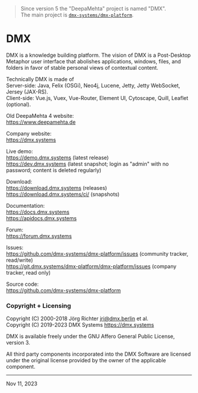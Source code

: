 > Since version 5 the "DeepaMehta" project is named "DMX".  
> The main project is [`dmx-systems/dmx-platform`](https://github.com/dmx-systems/dmx-platform).


DMX
===

DMX is a knowledge building platform. The vision of DMX is a Post-Desktop Metaphor user interface that abolishes applications, windows, files, and folders in favor of stable personal views of contextual content.

Technically DMX is made of  
Server-side: Java, Felix (OSGi), Neo4j, Lucene, Jetty, Jetty WebSocket, Jersey (JAX-RS).  
Client-side: Vue.js, Vuex, Vue-Router, Element UI, Cytoscape, Quill, Leaflet (optional).

Old DeepaMehta 4 website:  
<https://www.deepamehta.de>

Company website:  
<https://dmx.systems>

Live demo:  
<https://demo.dmx.systems> (latest release)  
<https://dev.dmx.systems> (latest snapshot; login as "admin" with no password; content is deleted regularly)

Download:  
<https://download.dmx.systems> (releases)  
<https://download.dmx.systems/ci/> (snapshots)

Documentation:  
<https://docs.dmx.systems>  
<https://apidocs.dmx.systems>

Forum:  
<https://forum.dmx.systems>

Issues:  
<https://github.com/dmx-systems/dmx-platform/issues> (community tracker, read/write)  
<https://git.dmx.systems/dmx-platform/dmx-platform/issues> (company tracker, read only)

Source code:  
<https://github.com/dmx-systems/dmx-platform>


### Copyright + Licensing

Copyright (C) 2000-2018 Jörg Richter <jri@dmx.berlin> et al.  
Copyright (C) 2019-2023 DMX Systems <https://dmx.systems>

DMX is available freely under the GNU Affero General Public License, version 3.

All third party components incorporated into the DMX Software are licensed under the original license provided by the owner of the applicable component.


------------
Nov 11, 2023
